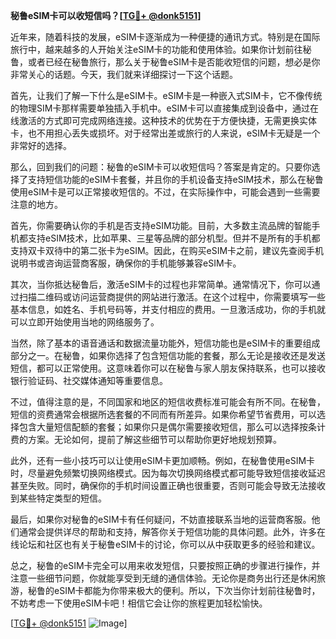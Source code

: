 **秘鲁eSIM卡可以收短信吗？[[TG💪+ @donk5151](https://t.me/s/donk5151)]**

近年来，随着科技的发展，eSIM卡逐渐成为一种便捷的通讯方式。特别是在国际旅行中，越来越多的人开始关注eSIM卡的功能和使用体验。如果你计划前往秘鲁，或者已经在秘鲁旅行，那么关于秘鲁eSIM卡是否能收短信的问题，想必是你非常关心的话题。今天，我们就来详细探讨一下这个话题。

首先，让我们了解一下什么是eSIM卡。eSIM卡是一种嵌入式SIM卡，它不像传统的物理SIM卡那样需要单独插入手机中。eSIM卡可以直接集成到设备中，通过在线激活的方式即可完成网络连接。这种技术的优势在于方便快捷，无需更换实体卡，也不用担心丢失或损坏。对于经常出差或旅行的人来说，eSIM卡无疑是一个非常好的选择。

那么，回到我们的问题：秘鲁的eSIM卡可以收短信吗？答案是肯定的。只要你选择了支持短信功能的eSIM卡套餐，并且你的手机设备支持eSIM技术，那么在秘鲁使用eSIM卡是可以正常接收短信的。不过，在实际操作中，可能会遇到一些需要注意的地方。

首先，你需要确认你的手机是否支持eSIM功能。目前，大多数主流品牌的智能手机都支持eSIM技术，比如苹果、三星等品牌的部分机型。但并不是所有的手机都支持双卡双待中的第二张卡为eSIM。因此，在购买eSIM卡之前，建议先查阅手机说明书或咨询运营商客服，确保你的手机能够兼容eSIM卡。

其次，当你抵达秘鲁后，激活eSIM卡的过程也非常简单。通常情况下，你可以通过扫描二维码或访问运营商提供的网站进行激活。在这个过程中，你需要填写一些基本信息，如姓名、手机号码等，并支付相应的费用。一旦激活成功，你的手机就可以立即开始使用当地的网络服务了。

当然，除了基本的语音通话和数据流量功能外，短信功能也是eSIM卡的重要组成部分之一。在秘鲁，如果你选择了包含短信功能的套餐，那么无论是接收还是发送短信，都可以正常使用。这意味着你可以在秘鲁与家人朋友保持联系，也可以接收银行验证码、社交媒体通知等重要信息。

不过，值得注意的是，不同国家和地区的短信收费标准可能会有所不同。在秘鲁，短信的资费通常会根据所选套餐的不同而有所差异。如果你希望节省费用，可以选择包含大量短信配额的套餐；如果你只是偶尔需要接收短信，那么可以选择按条计费的方案。无论如何，提前了解这些细节可以帮助你更好地规划预算。

此外，还有一些小技巧可以让使用eSIM卡更加顺畅。例如，在秘鲁使用eSIM卡时，尽量避免频繁切换网络模式。因为每次切换网络模式都可能导致短信接收延迟甚至失败。同时，确保你的手机时间设置正确也很重要，否则可能会导致无法接收到某些特定类型的短信。

最后，如果你对秘鲁的eSIM卡有任何疑问，不妨直接联系当地的运营商客服。他们通常会提供详尽的帮助和支持，解答你关于短信功能的具体问题。此外，许多在线论坛和社区也有关于秘鲁eSIM卡的讨论，你可以从中获取更多的经验和建议。

总之，秘鲁的eSIM卡完全可以用来收发短信，只要按照正确的步骤进行操作，并注意一些细节问题，你就能享受到无缝的通信体验。无论你是商务出行还是休闲旅游，秘鲁的eSIM卡都能为你带来极大的便利。所以，下次当你计划前往秘鲁时，不妨考虑一下使用eSIM卡吧！相信它会让你的旅程更加轻松愉快。

[[TG💪+ @donk5151](https://t.me/s/donk5151) ![Image](https://i.postimg.cc/rwNCRYN7/Snipaste-2025-04-30-17-27-05.png)]